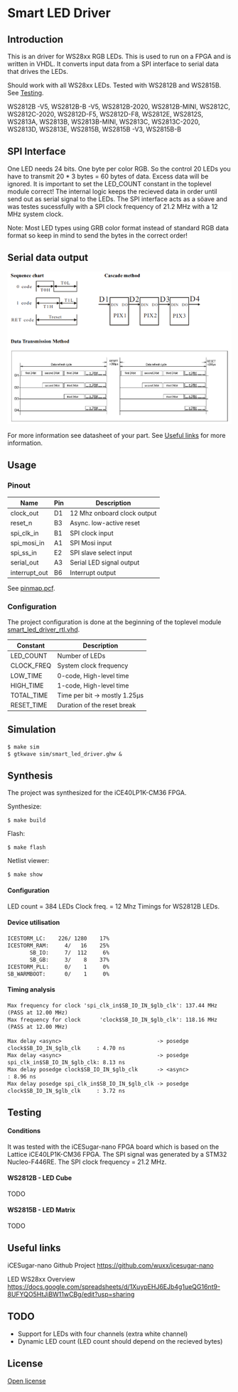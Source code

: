 # Smart LED Driver

## Introduction

This is an driver for WS28xx RGB LEDs. This is used to run on a FPGA and is written in VHDL. It converts input data from a SPI interface to serial data that drives the LEDs.

Should work with all WS28xx LEDs. Tested with WS2812B and WS2815B. See [Testing](#testing).

WS2812B -V5, WS2812B-B -V5, WS2812B-2020, WS2812B-MINI, WS2812C, WS2812C-2020, WS2812D-F5, WS2812D-F8, WS2812E, WS2812S, WS2813A, WS2813B, WS2813B-MINI, WS2813C, WS2813C-2020, WS2813D, WS2813E, WS2815B, WS2815B -V3, WS2815B-B

## SPI Interface

One LED needs 24 bits. One byte per color RGB. So the control 20 LEDs you have to transmit 20 * 3 bytes = 60 bytes of data. Excess data will be ignored. It is important to set the LED_COUNT constant in the toplevel module correct!
The internal logic keeps the recieved data in order until send out as serial signal to the LEDs.
The SPI interface acts as a söave and was testes sucessfully with a SPI clock frequency of 21.2 MHz with a 12 MHz system clock.

Note: Most LED types using GRB color format instead of standard RGB data format so keep in mind to send the bytes in the correct order!

## Serial data output

![Image not found.](doc/images/WS28xx-data-transfer.png)

For more information see datasheet of your part. See [Useful links](#useful-links) for more information.

## Usage

### Pinout

| Name          | Pin | Description                 |
| ------------- | --- | --------------------------- |
| clock_out     | D1  | 12 Mhz onboard clock output |
| reset_n       | B3  | Async. low-active reset     |
| spi_clk_in    | B1  | SPI clock input             |
| spi_mosi_in   | A1  | SPI Mosi input              |
| spi_ss_in     | E2  | SPI slave select input      |
| serial_out    | A3  | Serial LED signal output    |
| interrupt_out | B6  | Interrupt output            |

See [pinmap.pcf](synt/pinmap.pcf).

### Configuration

The project configuration is done at the beginning of the toplevel module [smart_led_driver_rtl.vhd](src/smart_led_driver_rtl.vhd).

| Constant   | Description                   |
| ---------- | ----------------------------- |
| LED_COUNT  | Number of LEDs                |
| CLOCK_FREQ | System clock frequency        |
| LOW_TIME   | 0-code, High-level time       |
| HIGH_TIME  | 1-code, High-level time       |
| TOTAL_TIME | Time per bit -> mostly 1.25µs |
| RESET_TIME | Duration of the reset break   |


## Simulation

```console
$ make sim
$ gtkwave sim/smart_led_driver.ghw &
```

## Synthesis

The project was synthesized for the iCE40LP1K-CM36 FPGA.

Synthesize:
```console
$ make build
```

Flash:
```console
$ make flash
```

Netlist viewer:
```console
$ make show
```

#### Configuration

LED count = 384 LEDs
Clock freq. = 12 Mhz
Timings for WS2812B LEDs.

#### Device utilisation
```
ICESTORM_LC:    226/ 1280    17%
ICESTORM_RAM:     4/   16    25%
       SB_IO:     7/  112     6%
       SB_GB:     3/    8    37%
ICESTORM_PLL:     0/    1     0%
SB_WARMBOOT:      0/    1     0%
```

#### Timing analysis
```
Max frequency for clock 'spi_clk_in$SB_IO_IN_$glb_clk': 137.44 MHz (PASS at 12.00 MHz)
Max frequency for clock      'clock$SB_IO_IN_$glb_clk': 118.16 MHz (PASS at 12.00 MHz)

Max delay <async>                              -> posedge clock$SB_IO_IN_$glb_clk     : 4.70 ns
Max delay <async>                              -> posedge spi_clk_in$SB_IO_IN_$glb_clk: 8.13 ns
Max delay posedge clock$SB_IO_IN_$glb_clk      -> <async>                             : 8.96 ns
Max delay posedge spi_clk_in$SB_IO_IN_$glb_clk -> posedge clock$SB_IO_IN_$glb_clk     : 3.72 ns
```

## Testing

#### Conditions

It was tested with the iCESugar-nano FPGA board which is based on the Lattice iCE40LP1K-CM36 FPGA.
The SPI signal was generated by a STM32 Nucleo-F446RE. The SPI clock frequency = 21.2 MHz.

#### WS2812B - LED Cube

TODO

#### WS2815B - LED Matrix

TODO

## Useful links

iCESugar-nano Github Project 
https://github.com/wuxx/icesugar-nano

LED WS28xx Overview
https://docs.google.com/spreadsheets/d/1XuypEHJ6EJb4g1ueQG16nt9-8UFYQO5HtJiBW11wCBg/edit?usp=sharing

## TODO

- Support for LEDs with four channels (extra white channel)
- Dynamic LED count (LED count should depend on the recieved bytes)

## License

[Open license](LICENSE)